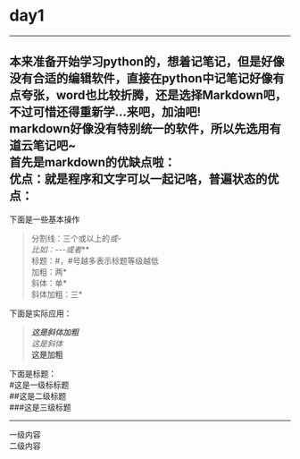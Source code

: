 # day1  
---  
本来准备开始学习python的，想着记笔记，但是好像没有合适的编辑软件，直接在python中记笔记好像有点夸张，word也比较折腾，还是选择Markdown吧，不过可惜还得重新学...来吧，加油吧!  
markdown好像没有特别统一的软件，所以先选用有道云笔记吧~  
首先是markdown的优缺点啦：  
**优点**：就是程序和文字可以一起记咯，普遍状态的优点：
---
下面是一些基本操作
>分割线：三个或以上的*或-  
比如：---或者***  
标题：#，#号越多表示标题等级越低  
加粗：两*  
斜体：单*  
斜体加粗：三*  


下面是实际应用：
>***这是斜体加粗***  
*这是斜体*  
**这是加粗**  

下面是标题：  
#这是一级标标题  
##这是二级标题  
###这是三级标题  
***
一级内容   
二级内容   



